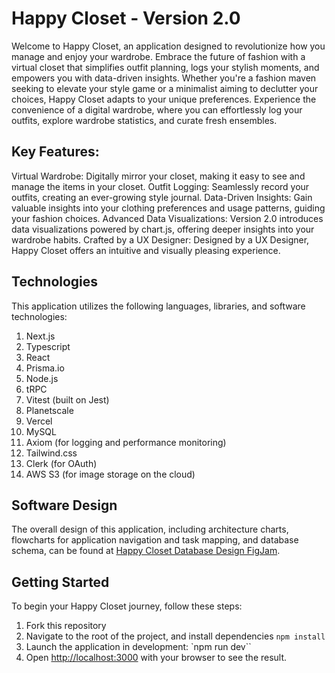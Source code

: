 # Happy Closet - Version 2.0

Welcome to Happy Closet, an application designed to revolutionize how you manage and enjoy your wardrobe. Embrace the future of fashion with a virtual closet that simplifies outfit planning, logs your stylish moments, and empowers you with data-driven insights. Whether you're a fashion maven seeking to elevate your style game or a minimalist aiming to declutter your choices, Happy Closet adapts to your unique preferences. Experience the convenience of a digital wardrobe, where you can effortlessly log your outfits, explore wardrobe statistics, and curate fresh ensembles.

## Key Features:

Virtual Wardrobe: Digitally mirror your closet, making it easy to see and manage the items in your closet.
Outfit Logging: Seamlessly record your outfits, creating an ever-growing style journal.
Data-Driven Insights: Gain valuable insights into your clothing preferences and usage patterns, guiding your fashion choices.
Advanced Data Visualizations: Version 2.0 introduces data visualizations powered by chart.js, offering deeper insights into your wardrobe habits.
Crafted by a UX Designer: Designed by a UX Designer, Happy Closet offers an intuitive and visually pleasing experience.

## Technologies

This application utilizes the following languages, libraries, and software technologies:

1. Next.js
2. Typescript
3. React
4. Prisma.io
5. Node.js
6. tRPC
7. Vitest (built on Jest)
8. Planetscale
9. Vercel
10. MySQL
11. Axiom (for logging and performance monitoring)
12. Tailwind.css
13. Clerk (for OAuth)
14. AWS S3 (for image storage on the cloud)

## Software Design

The overall design of this application, including architecture charts, flowcharts for application navigation and task mapping, and database schema, can be found at [Happy Closet Database Design FigJam](https://www.figma.com/file/n4gdYoUlOlh5DxaHyfbuBU/Happy_Database_Design?type=whiteboard&node-id=0-1&t=BlJAjSCuwFynjgYp-0).

## Getting Started

To begin your Happy Closet journey, follow these steps:

1. Fork this repository
2. Navigate to the root of the project, and install dependencies `npm install`
3. Launch the application in development: `npm run dev``
4. Open [http://localhost:3000](http://localhost:3000) with your browser to see the result.
